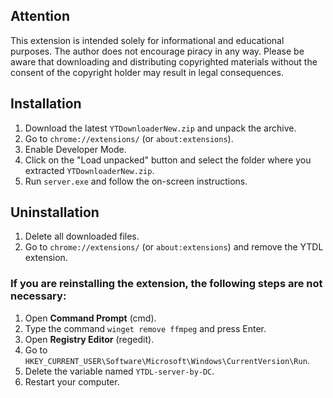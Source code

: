 ## Attention
This extension is intended solely for informational and educational purposes. The author does not encourage piracy in any way. Please be aware that downloading and distributing copyrighted materials without the consent of the copyright holder may result in legal consequences.

## Installation
1. Download the latest `YTDownloaderNew.zip` and unpack the archive.
2. Go to `chrome://extensions/` (or `about:extensions`).
3. Enable Developer Mode.
4. Click on the "Load unpacked" button and select the folder where you extracted `YTDownloaderNew.zip`.
5. Run `server.exe` and follow the on-screen instructions.

## Uninstallation
1. Delete all downloaded files.
2. Go to `chrome://extensions/` (or `about:extensions`) and remove the YTDL extension.

### If you are reinstalling the extension, the following steps are not necessary:
1. Open **Command Prompt** (cmd).
2. Type the command `winget remove ffmpeg` and press Enter.
3. Open **Registry Editor** (regedit).
4. Go to `HKEY_CURRENT_USER\Software\Microsoft\Windows\CurrentVersion\Run`.
5. Delete the variable named `YTDL-server-by-DC`.
6. Restart your computer.
